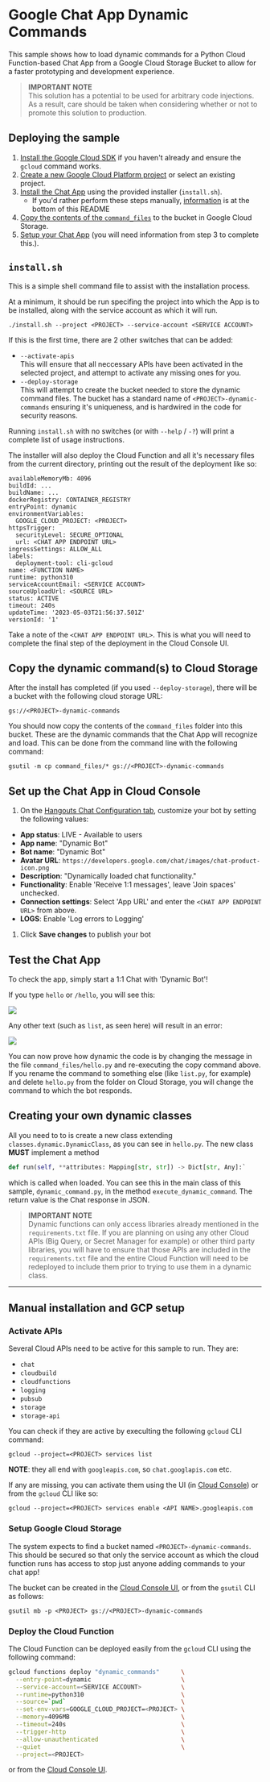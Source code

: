 # Google Chat App Dynamic Commands

This sample shows how to load dynamic commands for a Python Cloud Function-based
Chat App from a Google Cloud Storage Bucket to allow for a faster prototyping
and development experience.

> **IMPORTANT NOTE** \
> This solution has a potential to be used for arbitrary code
> injections. As a result, care should be taken when
> considering whether or not to promote this solution to production.

## Deploying the sample

1. [Install the Google Cloud SDK](https://cloud.google.com/sdk/downloads)
   if you haven't already and ensure the `gcloud` command works.
1. [Create a new Google Cloud Platform project](https://console.cloud.google.com)
   or select an existing project.
1. [Install the Chat App](#installsh) using the provided installer (`install.sh`).
   - If you'd rather perform these steps manually,
     [information](#manual-installation-and-gcp-setup) is at the bottom
     of this README
1. [Copy the contents of the `command_files`](#copy-the-dynamic-commands-to-cloud-storage) to the bucket in
   Google Cloud Storage.
2. [Setup your Chat App](#set-up-the-chat-app-in-cloud-console) (you will need information from step 3 to complete
   this.).

## `install.sh`

This is a simple shell command file to assist with the installation process.

At a minimum, it should be run specifing the project into which the App is to
be installed, along with the service account as which it will run.

```
./install.sh --project <PROJECT> --service-account <SERVICE ACCOUNT>
```

If this is the first time, there are 2 other switches that can be added:

- `--activate-apis` \
  This will ensure that all neccessary APIs have been activated in the selected
  project, and attempt to activate any missing ones for you.
- `--deploy-storage` \
  This will attempt to create the bucket needed to store the dynamic command
  files. The bucket has a standard name of `<PROJECT>-dynamic-commands`
  ensuring it's uniqueness, and is hardwired in the code for security reasons.

Running `install.sh` with no switches (or with `--help` / `-?`) will print a
complete list of usage instructions.

The installer will also deploy the Cloud Function and all it's necessary files
from the current directory, printing out the result of the deployment like so:


```
availableMemoryMb: 4096
buildId: ...
buildName: ...
dockerRegistry: CONTAINER_REGISTRY
entryPoint: dynamic
environmentVariables:
  GOOGLE_CLOUD_PROJECT: <PROJECT>
httpsTrigger:
  securityLevel: SECURE_OPTIONAL
  url: <CHAT APP ENDPOINT URL>
ingressSettings: ALLOW_ALL
labels:
  deployment-tool: cli-gcloud
name: <FUNCTION NAME>
runtime: python310
serviceAccountEmail: <SERVICE ACCOUNT>
sourceUploadUrl: <SOURCE URL>
status: ACTIVE
timeout: 240s
updateTime: '2023-05-03T21:56:37.501Z'
versionId: '1'
```

Take a note of the `<CHAT APP ENDPOINT URL>`. This is what you will need to
complete the final step of the deployment in the Cloud Console UI.

## Copy the dynamic command(s) to Cloud Storage

After the install has completed (if you used `--deploy-storage`), there will
be a bucket with the following cloud storage URL:

```
gs://<PROJECT>-dynamic-commands
```

You should now copy the contents of the `command_files` folder into this bucket.
These are the dynamic commands that the Chat App will recognize and load.
This can be done from the command line with the following command:

```
gsutil -m cp command_files/* gs://<PROJECT>-dynamic-commands
```

## Set up the Chat App in Cloud Console

1. On the [Hangouts Chat Configuration
  tab](https://console.developers.google.com/apis/api/chat.googleapis.com/hangouts-chat),
  customize your bot by setting the following values:
  - **App status**: LIVE - Available to users
  - **App name**: "Dynamic Bot"
  - **Bot name**: "Dynamic Bot"
  - **Avatar URL**: `https://developers.google.com/chat/images/chat-product-icon.png`
  - **Description**: "Dynamically loaded chat functionality."
  - **Functionality**: Enable 'Receive 1:1 messages', leave 'Join spaces' unchecked.
  - **Connection settings**: Select 'App URL' and enter the `<CHAT APP ENDPOINT URL>` from above.
  - **LOGS**: Enable 'Log errors to Logging'
1. Click **Save changes** to publish your bot

## Test the Chat App

To check the app, simply start a 1:1 Chat with 'Dynamic Bot'!

If you type `hello` or `/hello`, you will see this:

![](images/hello_world.png)

Any other text (such as `list`, as seen here) will result in an error:

![](images/error.png)

You can now prove how dynamic the code is by changing the message in the file
`command_files/hello.py` and re-executing the copy command above. If you rename
the command to something else (like `list.py`, for example) and delete
`hello.py` from the folder on Cloud Storage, you will change the command to
which the bot responds.

## Creating your own dynamic classes

All you need to to is create a new class extending `classes.dynamic.DynamicClass`,
as you can see in `hello.py`. The new class **MUST** implement a method

```python
def run(self, **attributes: Mapping[str, str]) -> Dict[str, Any]:`
```

which is called when loaded. You can see this in the main class of this sample,
`dynamic_command.py`, in the method `execute_dynamic_command`. The return
value is the Chat response in JSON.

> **IMPORTANT NOTE** \
> Dynamic functions can only access libraries already mentioned in the
> `requirements.txt` file. If you are planning on using any other Cloud APIs
> (Big Query, or Secret Manager for example) or other third party libraries,
> you will have to ensure that those APIs are included in the `requirements.txt`
> file and the entire Cloud Function will need to be redeployed to include them
> prior to trying to use them in a dynamic class.

---

## Manual installation and GCP setup

### Activate APIs

Several Cloud APIs need to be active for this sample to run. They are:
- `chat`
- `cloudbuild`
- `cloudfunctions`
- `logging`
- `pubsub`
- `storage`
- `storage-api`

You can check if they are active by execulting the following `gcloud` CLI
command:

```
gcloud --project=<PROJECT> services list
```

**NOTE**: they all end with `googleapis.com`, so `chat.googlapis.com` etc.

If any are missing, you can activate them using the UI (in
[Cloud Console](https://console.cloud.google.com/apis/library)) or from the
`gcloud` CLI like so:

```
gcloud --project=<PROJECT> services enable <API NAME>.googleapis.com
```

### Setup Google Cloud Storage

The system expects to find a bucket named `<PROJECT>-dynamic-commands`. This
should be secured so that only the service account as which the cloud function
runs has access to stop just anyone adding commands to your chat app!

The bucket can be created in the
[Cloud Console UI](https://console.cloud.google.com/storage/browser), or from
the `gsutil` CLI as follows:

```
gsutil mb -p <PROJECT> gs://<PROJECT>-dynamic-commands
```


### Deploy the Cloud Function

The Cloud Function can be deployed easily from the `gcloud` CLI using the
following command:

```bash
gcloud functions deploy "dynamic_commands"      \
  --entry-point=dynamic                         \
  --service-account=<SERVICE ACCOUNT>           \
  --runtime=python310                           \
  --source=`pwd`                                \
  --set-env-vars=GOOGLE_CLOUD_PROJECT=<PROJECT> \
  --memory=4096MB                               \
  --timeout=240s                                \
  --trigger-http                                \
  --allow-unauthenticated                       \
  --quiet                                       \
  --project=<PROJECT>
```

or from the [Cloud Console UI](https://console.cloud.google.com/functions).
